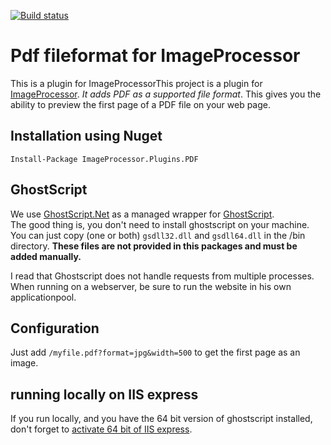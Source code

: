 [![Build status](https://ci.appveyor.com/api/projects/status/x9n4h3b72cxj845t?svg=true)](https://ci.appveyor.com/project/dampee/imageprocessor-plugins-pdf)

# Pdf fileformat for ImageProcessor

This is a plugin for ImageProcessorThis project is a plugin for [ImageProcessor](http://imageprocessor.org/). 
*It adds PDF as a supported file format*.  This gives you the ability to preview the first page of a PDF file on your web page.

## Installation using Nuget

    Install-Package ImageProcessor.Plugins.PDF

## GhostScript
We use [GhostScript.Net](https://github.com/jhabjan/Ghostscript.NET) as a managed wrapper for [GhostScript](https://ghostscript.com/).  
The good thing is, you don't need to install ghostscript on your machine.
You can just copy (one or both) `gsdll32.dll` and `gsdll64.dll` in the /bin directory. 
**These files are not provided in this packages and must be added manually.**

I read that Ghostscript does not handle requests from multiple processes.  
When running on a webserver, be sure to run the website in his own applicationpool.

## Configuration
Just add `/myfile.pdf?format=jpg&width=500` to get the first page as an image.

## running locally on IIS express
If you run locally, and you have the 64 bit version of ghostscript installed, 
don't forget to [activate 64 bit of IIS express](https://visualstudio.uservoice.com/forums/121579-visual-studio-ide/suggestions/3254745-allow-for-iis-express-64-bit-to-run-from-visual-st).  


